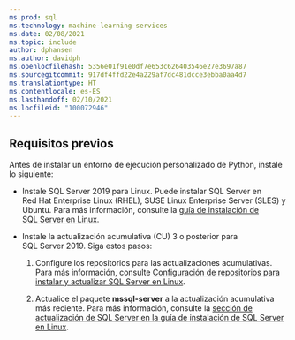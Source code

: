 ```yaml
---
ms.prod: sql
ms.technology: machine-learning-services
ms.date: 02/08/2021
ms.topic: include
author: dphansen
ms.author: davidph
ms.openlocfilehash: 5356e01f91e0df7e653c626403546e27e3697a87
ms.sourcegitcommit: 917df4ffd22e4a229af7dc481dcce3ebba0aa4d7
ms.translationtype: HT
ms.contentlocale: es-ES
ms.lasthandoff: 02/10/2021
ms.locfileid: "100072946"
---
```

## <a name="prerequisites"></a>Requisitos previos

Antes de instalar un entorno de ejecución personalizado de Python, instale lo siguiente:

+ Instale SQL Server 2019 para Linux. Puede instalar SQL Server en Red Hat Enterprise Linux (RHEL), SUSE Linux Enterprise Server (SLES) y Ubuntu. Para más información, consulte la [guía de instalación de SQL Server en Linux](../../../linux/sql-server-linux-setup.md).

+ Instale la actualización acumulativa (CU) 3 o posterior para SQL Server 2019. Siga estos pasos:
    1. Configure los repositorios para las actualizaciones acumulativas. Para más información, consulte [Configuración de repositorios para instalar y actualizar SQL Server en Linux](../../../linux/sql-server-linux-change-repo.md).

    1. Actualice el paquete **mssql-server** a la actualización acumulativa más reciente. Para más información, consulte la [sección de actualización de SQL Server en la guía de instalación de SQL Server en Linux](../../../linux/sql-server-linux-setup.md#upgrade).
